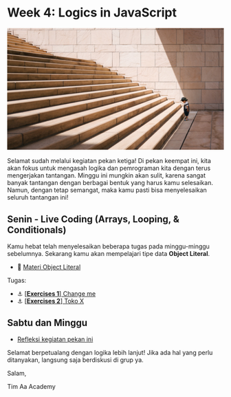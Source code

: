 # Week 4: Logics in JavaScript

![Let's start!](./week-4/assets/start.jpg)

Selamat sudah melalui kegiatan pekan ketiga! Di pekan keempat ini, kita akan fokus untuk mengasah logika dan pemrograman kita dengan terus mengerjakan tantangan. Minggu ini mungkin akan sulit, karena sangat banyak tantangan dengan berbagai bentuk yang harus kamu selesaikan. Namun, dengan tetap semangat, maka kamu pasti bisa menyelesaikan seluruh tantangan ini!

## Senin - Live Coding (Arrays, Looping, & Conditionals)

Kamu hebat telah menyelesaikan beberapa tugas pada minggu-minggu sebelumnya. Sekarang kamu akan mempelajari tipe data **Object Literal**.

- :notebook_with_decorative_cover:
[Materi Object Literal](./week-4/learn/js-object-literal.md)

Tugas:

- :anchor:
[[**Exercises 1**] Change me](./week-4/challenge/challenge-object-literal.md)
- :anchor:
[[**Exercises 2**] Toko X](./week-4/challenge/challenge-toko-x.md)


## Sabtu dan Minggu

- [Refleksi kegiatan pekan ini](https://github.com/hacktiv8/phase-0-activities/blob/master/modules/reflection.md)

Selamat berpetualang dengan logika lebih lanjut! Jika ada hal yang perlu ditanyakan, langsung saja berdiskusi di grup ya.

Salam,

Tim Aa Academy
